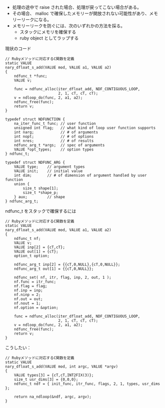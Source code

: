 - 処理の途中で raise された場合、処理が戻ってこない場合がある。
- その場合、 malloc で確保したメモリーが開放されない可能性があり、メモリーリークになる。
- メモリーリークを防ぐには、次のいずれかの方法を採る。
    - スタックにメモリを確保する
    - ruby object としてラップする

現状のコード

    // Rubyメソッドに対応するC関数を定義
    static VALUE
    nary_dfloat_s_add(VALUE mod, VALUE a1, VALUE a2)
    {
        ndfunc_t *func;
        VALUE v;

        func = ndfunc_alloc(iter_dfloat_add, NDF_CONTIGUOUS_LOOP,
                            2, 1, cT, cT, cT);
        v = ndloop_do(func, 2, a1, a2);
        ndfunc_free(func);
        return v;
    }

    typedef struct NDFUNCTION {
        na_iter_func_t func; // user function
        unsigned int flag;   // what kind of loop user function supports
        int narg;            // # of arguments
        int nopt;            // # of options
        int nres;            // # of results
        ndfunc_arg_t *args;  // spec of arguments
        VALUE *opt_types;    // option types
    } ndfunc_t;

    typedef struct NDFUNC_ARG {
        VALUE type;    // argument types
        VALUE init;    // initial value
        int dim;       // # of dimension of argument handled by user function
        union {
            size_t shape[1];
            size_t *shape_p;
        } aux;         // shape
    } ndfunc_arg_t;


ndfunc_t をスタックで確保するには

    // Rubyメソッドに対応するC関数を定義
    static VALUE
    nary_dfloat_s_add(VALUE mod, VALUE a1, VALUE a2)
    {
        ndfunc_t nf;
        VALUE v;
        VALUE inp[2] = {cT,cT};
        VALUE out[1] = {cT};
        option_t option;

        ndfunc_arg_t inp[2] = {{cT,0,NULL},{cT,0,NULL}};
        ndfunc_arg_t out[1] = {{cT,0,NULL}};

        ndfunc_set( nf, itr, flag, inp, 2, out, 1 );
        nf.func = itr_func;
        nf.flag = flag;
        nf.inp = inp;
        nf.ninp = 2;
        nf.out = out;
        nf.nout = 1;
        nf.option = &option;

        func = ndfunc_alloc(iter_dfloat_add, NDF_CONTIGUOUS_LOOP,
                            2, 1, cT, cT, cT);
        v = ndloop_do(func, 2, a1, a2);
        ndfunc_free(func);
        return v;
    }

こうしたい：

    // Rubyメソッドに対応するC関数を定義
    static VALUE
    nary_dfloat_s_add(VALUE mod, int argc, VALUE *argv)
    {
        VALUE types[3] = {cT,cT,INT2FIX(3)};
        size_t usr_dims[3] = {0,0,0};
        ndfunc_t ndf = { init_func, itr_func, flags, 2, 1, types, usr_dims };

        return na_ndloop(&ndf, argc, argv);
    }

